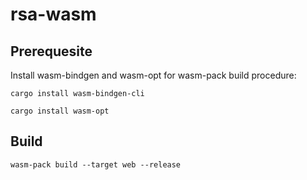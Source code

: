 # rsa-wasm

## Prerequesite

Install wasm-bindgen and wasm-opt for wasm-pack build procedure:

```shell
cargo install wasm-bindgen-cli

cargo install wasm-opt
```

## Build

```shell
wasm-pack build --target web --release
```
